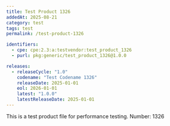 ```yaml
---
title: Test Product 1326
addedAt: 2025-08-21
category: test
tags: test
permalink: /test-product-1326

identifiers:
  - cpe: cpe:2.3:a:testvendor:test_product_1326
  - purl: pkg:generic/test_product_1326@1.0.0

releases:
  - releaseCycle: "1.0"
    codename: "Test Codename 1326"
    releaseDate: 2025-01-01
    eol: 2026-01-01
    latest: "1.0.0"
    latestReleaseDate: 2025-01-01
---
```


This is a test product file for performance testing. Number: 1326
